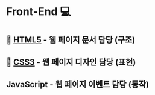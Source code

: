 # **Front-End** 💻

## 📃 [**HTML5**](https://github.com/water-case/FrontEnd/blob/master/HTML5/README.md) - 웹 페이지 **문서** 담당 **(구조)**
## 🌈 [**CSS3**](https://github.com/water-case/FrontEnd/blob/master/CSS3/README.md) - 웹 페이지 **디자인** 담당 **(표현)**
## **JavaScript** - 웹 페이지 **이벤트** 담당 **(동작)**